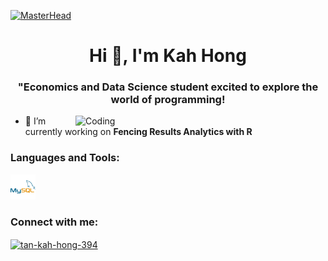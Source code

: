 [![MasterHead](https://i.pinimg.com/originals/eb/50/87/eb50875a68b04b0480fa929af2c7547c.gif)](https://rishavchanda.io)
<h1 align="center">Hi 👋, I'm Kah Hong</h1>
<h3 align="center">"Economics and Data Science student excited to explore the world of programming!</h3>
<img align="right" alt="Coding" width="400" src="https://media.tenor.com/-UygBh3nnfEAAAAC/coding.gif">


- 🔭 I’m currently working on **Fencing Results Analytics with R**

<h3 align="left">Languages and Tools:</h3>
<p align="left"> <a href="https://www.mysql.com/" target="_blank" rel="noreferrer"> <img src="https://raw.githubusercontent.com/devicons/devicon/master/icons/mysql/mysql-original-wordmark.svg" alt="mysql" width="40" height="40"/> </a> </p>

<h3 align="left">Connect with me:</h3>
<p align="left">
<a href="https://linkedin.com/in/tan-kah-hong-394" target="blank"><img align="center" src="https://raw.githubusercontent.com/rahuldkjain/github-profile-readme-generator/master/src/images/icons/Social/linked-in-alt.svg" alt="tan-kah-hong-394" height="30" width="40" /></a>
</p>


